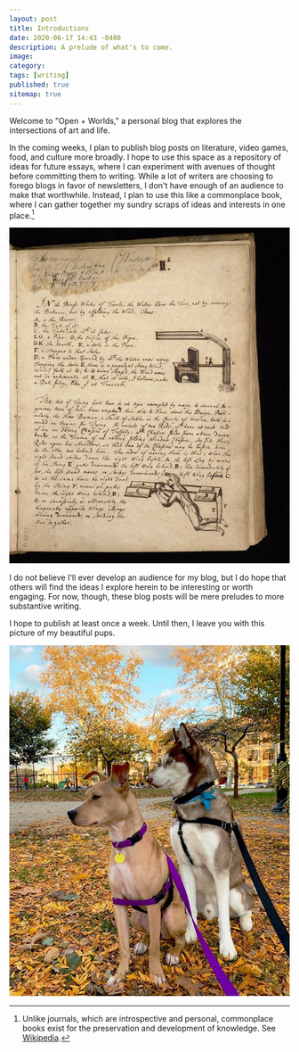 ```yaml
---
layout: post
title: Introductions
date: 2020-06-17 14:43 -0400
description: A prelude of what's to come.
image: 
category: 
tags: [writing]
published: true
sitemap: true
---
```

Welcome to "Open + Worlds," a personal blog that explores the intersections of art and life.

In the coming weeks, I plan to publish blog posts on literature, video games, food, and culture more broadly. I hope to use this space as a repository of ideas for future essays, where I can experiment with avenues of thought before committing them to writing. While a lot of writers are choosing to forego blogs in favor of newsletters, I don't have enough of an audience to make that worthwhile. Instead, I plan to use this like a commonplace book, where I can gather together my sundry scraps of ideas and interests in one place.[^1]

![Fol. 1r., Ms. Codex 782, from a commonplace book, Kislak Center for Special Collections, Rare Books and Manuscripts University of Pennsylvania.](/assets/img/commonplace.jpeg)

I do not believe I'll ever develop an audience for my blog, but I do hope that others will find the ideas I explore herein to be interesting or worth engaging. For now, though, these blog posts will be mere preludes to more substantive writing.

I hope to publish at least once a week. Until then, I leave you with this picture of my beautiful pups.

![A picture of my two adopted dogs, Eliot (a pit-bull mix) and Ruskin (a husky).](/assets/img/puppies.jpg)

[^1]: Unlike journals, which are introspective and personal, commonplace books exist for the preservation and development of knowledge. See [Wikipedia](https://en.wikipedia.org/wiki/Commonplace_book).
